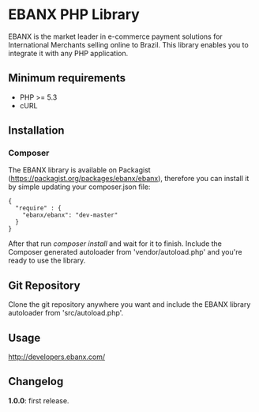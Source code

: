 # EBANX PHP Library
EBANX is the market leader in e-commerce payment solutions for International Merchants selling online to Brazil.
This library enables you to integrate it with any PHP application.

## Minimum requirements
* PHP >= 5.3
* cURL

## Installation
### Composer
The EBANX library is available on Packagist (https://packagist.org/packages/ebanx/ebanx), 
therefore you can install it by simple updating your composer.json file:

```
{
  "require" : {
    "ebanx/ebanx": "dev-master"
  }
}
```
After that run _composer install_ and wait for it to finish. Include the Composer
generated autoloader from 'vendor/autoload.php' and you're ready to use the library.

## Git Repository
Clone the git repository anywhere you want and include the EBANX library autoloader
from 'src/autoload.php'.

## Usage
http://developers.ebanx.com/

## Changelog
**1.0.0**: first release.
